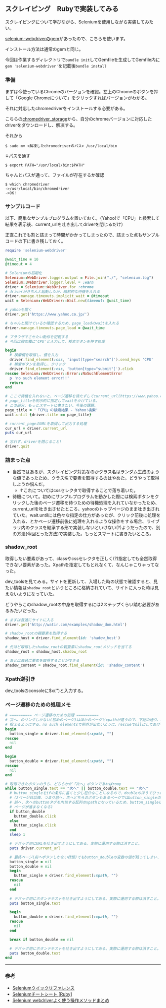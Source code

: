 ## スクレイピング　Rubyで実装してみる

スクレイピングについて学びながら、Seleniumを使用しながら実装してみたい。

[selenium-webdriverのgem](https://github.com/SeleniumHQ/selenium/tree/trunk/rb)があったので、こちらを使います。

インストール方法は通常のgemと同じ。

今回は作業するディレクトリで`bundle init`してGemfileを生成してGemfile内に`gem 'selenium-webdriver'`を記載後`bundle install`

### 準備

まずは今使っているChromeのバージョンを確認。左上のChromeのボタンを押して「Google Chromeについて」をクリックすればバージョンがわかる。

それに対応したchromedriverをインストールする必要がある。

こちらの[chromedriver_storage](http://chromedriver.storage.googleapis.com/index.html)から、自分のchromeバージョンに対応したdriverをダウンロードし、解凍する。

それから

```
$ sudo mv <解凍したchromedriverのパス> /usr/local/bin
```
↓パスを通す

```
$ export PATH="/usr/local/bin:$PATH"
```

ちゃんとパスが通って、ファイルが存在するか確認

```
$ which chromedriver
->/usr/local/bin/chromedriver
->OK!
```

### サンプルコード

以下、簡単なサンプルプログラムを置いておく。（Yahoo!で「CPU」と検索して結果を表示後、current_urlを吐き出してdriverを閉じるだけ）

正直これでも割と詰まって時間がかかってしまったので、詰まった点もサンプルコードの下に書き残しておく。

``` ruby
require 'selenium-webdriver'

@wait_time = 10
@timeout = 4

# Seleniumの初期化
Selenium::WebDriver.logger.output = File.join("./", "selenium.log")
Selenium::WebDriver.logger.level = :warn
driver = Selenium::WebDriver.for :chrome
# driverがきちんと起動したか、暗黙的な待機を入れる
driver.manage.timeouts.implicit_wait = @timeout
wait = Selenium::WebDriver::Wait.new(timeout: @wait_time)

# yahooを開く
driver.get('https://www.yahoo.co.jp/')

# ちゃんと開けているか確認するため、page_loadのwaitを入れる
driver.manage.timeouts.page_load = @wait_time

# ブラウザでさせたい動作を記載する
# 今回は検索欄に'CPU'と入力して、検索ボタンを押す処理

begin
  # 検索欄を取得し、値を入力
  driver.find_element(:css, 'input[type="search"]').send_keys 'CPU'
  # 検索ボタンを取得し、クリック
  driver.find_element(:css, 'button[type="submit"]').click
rescue Selenium::WebDriver::Error::NoSuchElementError
  p 'no such element error!!'
  return
end

# ここで待機を入れないと、ページ遷移を待たずしてcurrent_url(https://www.yahoo.co.jp/')を吐き出してdriverが落ちるので、
# page_titleを明示的に指定してwaitをかけている。
# この部分、もっとスマートに書きたい。今後の課題。
page_title = '「CPU」の検索結果 - Yahoo!検索'
wait.until {driver.title == page_title}

# current_pageのURLを取得して出力する処理
cur_url = driver.current_url
puts cur_url

# 忘れず、driverを閉じること!
driver.quit
```

### 詰まった点
- 当然ではあるが、スクレイピング対策なのかクラス名はランダム生成のような値であったため、クラス名で要素を取得するのはやめた。どうやって取得しようか悩んだ。
  - ↑これについてはcssセレクタで取得することで落ち着いた。
- 待機について。初めにサンプルプログラムを動かした際には検索ボタンをクリックした後のページ遷移を待つための待機処理を入れていなかったため、current_urlを吐き出させたところ、yahooのトップページのまま吐き出されていた。wait.untilには色々な指定の仕方があったが、クリック前後に処理を入れる、とかページ遷移前後に処理を入れるような操作をする場合、ライブラリ内のクラスを継承する形で実装しないといけない(?)ようだったので、別の方法(今回とった方法)で実装した。もっとスマートに書きたいところ。


### shadow_root

取得したい要素があって、classやcssセレクタを正しく(?)指定しても全然取得できない要素があった。Xpathを指定してもとれなくて、なんじゃこりゃってなった。

dev_toolsを見てみる。サイトを更新して、入場した時の状態で確認すると、見たい情報は`shadow_root`というところに格納されていて、サイトに入った時は見えないようになっていた。

どうやらこのshadow_rootの中身を取得するには2ステップくらい踏む必要があるみたいだった。
``` ruby
# まずは普通にサイトに入る
driver.get('http://watir.com/examples/shadow_dom.html')
```

``` ruby
# shadow_rootの親要素を取得する
shadow_host = driver.find_element(id: 'shadow_host')
```

``` ruby
# 先ほど取得したshadow_rootの親要素にshadow_rootメソッドを当てる
shadow_root = shadow_host.shadow_root
```

``` ruby
# あとは普通に要素を取得することができる
shadow_content = shadow_root.find_element(id: 'shadow_content')
```

### Xpath逆引き

dev_toolsのconsoleに$x('<xpath>')と入力する。
  
### ページ遷移のための処理メモ
  

``` ruby
# ========== ページ遷移のための処理 ==========
# 次へ、のリンクしかない(初めのページ)はほかのページとxpathが違うので、下記の通り、2パターンのxpathを
# 拾えるようにする。no such elementsで例外が出ないように、rescueでnilにしてあげる。
begin
  button_single = driver.find_element(:xpath, "")
rescue
  nil
end

begin
  button_double = driver.find_element(:xpath, "")
rescue
  nil
end

# 取得できたボタンのうち、どちらかが「次へ」ボタンであればroop
while button_single.text == "次へ" || button_double.text == "次へ"
  # button_singleをifの条件に書くと少し厄介なことになるので、doubleのほうでひっかける。
  # (2ページ目以降、つまり前へ、次へどちらのボタンもあるページではbutton_singleのxpathが
  # 前へ、次へのbuttonタグを内包する配列のxpathとなっているため、button_singleはnilにならず、前へボタンを取得してしまい、
  # ページが進まなくなる)
  if button_double
    button_double.click
  else
    button_single.click
  end
  sleep 1

  # デバッグ用にURLを吐き出すようにしてある。実際に運用する際は消すこと。
  puts driver.current_url

  # 最終ページ(前へボタンしかない状態)でもbutton_doubleの変数の値が残ってしまい、roopから抜けないので、ここでreset
  button_single = nil
  button_double = nil
  begin
    button_single = driver.find_element(:xpath, "")
  rescue
    nil
  end
  
  # デバッグ用にボタンテキストを吐き出すようにしてある。実際に運用する際は消すこと。
  puts button_single.text

  begin
    button_double = driver.find_element(:xpath, "")
  rescue
    nil
  end

  break if button_double == nil

  # デバッグ用にボタンテキストを吐き出すようにしてある。実際に運用する際は消すこと。
  puts button_double.text
end
```


--- 
### 参考
- [Seleniumクイックリファレンス](https://www.seleniumqref.com/api/webdriver_gyaku.html)
- [Seleniumチートシート [Ruby]](https://morizyun.github.io/web/selenium-cheat-sheet.html) 
- [Selenium webdriverよく使う操作メソッドまとめ](https://qiita.com/mochio/items/dc9935ee607895420186)
